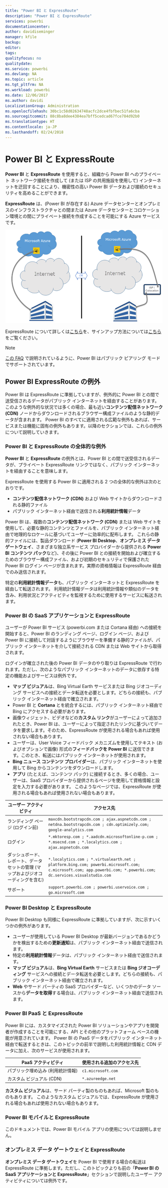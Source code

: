 ```yaml
---
title: "Power BI と ExpressRoute"
description: "Power BI と ExpressRoute"
services: powerbi
documentationcenter: 
author: davidiseminger
manager: kfile
backup: 
editor: 
tags: 
qualityfocus: no
qualitydate: 
ms.service: powerbi
ms.devlang: NA
ms.topic: article
ms.tgt_pltfrm: NA
ms.workload: powerbi
ms.date: 12/06/2017
ms.author: davidi
LocalizationGroup: Administration
ms.openlocfilehash: 30bc1c58d02634748acfc2dce4fbfbec51fa6cba
ms.sourcegitcommit: 88c8ba8dee4384ea7bff5cedcad67fce784d92b0
ms.translationtype: HT
ms.contentlocale: ja-JP
ms.lasthandoff: 02/24/2018
---
```

# <a name="power-bi-and-expressroute"></a>Power BI と ExpressRoute
**Power BI** と **ExpressRoute** を使用すると、組織から Power BI へのプライベート ネットワーク接続を作成して (または ISP の共用施設を使用して) インターネットを迂回することにより、機密性の高い Power BI データおよび接続のセキュリティを高めることができます。

**ExpressRoute** は、(Power BI が存在する) Azure データセンターとオンプレミスのインフラストラクチャとの間または Azure データセンターとコロケーション環境との間にプライベート接続を作成することを可能にする Azure サービスです。

![](media/service-admin-power-bi-expressroute/pbi_expressroute_1.png)

ExpressRoute について詳しくは[こちら](https://azure.microsoft.com/services/expressroute/)を、サインアップ方法については[こちら](https://azure.microsoft.com/pricing/details/expressroute/)をご覧ください。

> [!NOTE]
> [この FAQ](https://docs.microsoft.com/azure/expressroute/expressroute-faqs) で説明されているように、Power BI はパブリック ピアリング モードでサポートされています。
> 
> 

## <a name="power-bi-expressroute-exceptions"></a>Power BI ExpressRoute の例外
Power BI は ExpressRoute に準拠していますが、例外的に Power BI との間で送受信されるデータがパブリック インターネットを経由することがあります。 このような例外的な状況では多くの場合、最も近い**コンテンツ配信ネットワーク (CDN)** ノードからダウンロードされるブラウザー構成ファイルのような静的データが含まれます。 Power BI のすべてに適用される広範な例外もあれば、サービスまたは機能に固有の例外もあります。以降のセクションでは、これらの例外について説明していきます。

### <a name="overall-exceptions-to-power-bi-and-expressroute"></a>Power BI と ExpressRoute の全体的な例外
**Power BI** と **ExpressRoute** の例外とは、Power BI との間で送受信されるデータが、プライベート ExpressRoute リンクではなく、パブリック インターネットを経由することを意味します。

ExpressRoute を使用する Power BI に適用される 2 つの全体的な例外は次のとおりです。

* **コンテンツ配信ネットワーク (CDN)** および Web サイトからダウンロードされる静的ファイル
* パブリック インターネット経由で送信される**利用統計情報**データ

Power BI は、複数の**コンテンツ配信ネットワーク (CDN)** または Web サイトを使用して、必要な静的コンテンツとファイルを、パブリック インターネット経由で地理的なロケールに基づいてユーザーに効率的に配布します。 これらの静的ファイルには、製品ダウンロード (**Power BI Desktop**、**オンプレミス データ ゲートウェイ**、さまざまな独立系サービス プロバイダーから提供される **Power BI コンテンツ パック**など)、その後に Power BI との接続を開始および確立するためのブラウザー構成ファイル、および初期のセキュリティで保護された Power BI ログイン ページが含まれます。実際の資格情報は ExpressRoute 経由でのみ送信されます。   

特定の**利用統計情報データ**も、パブリック インターネットと ExpressRoute を経由して転送されます。 利用統計情報データは利用統計情報や類似のデータを含み、利用状況とアクティビティを監視するために使用するサービスに転送されます。

### <a name="power-bi-saas-application-and-expressroute"></a>Power BI の SaaS アプリケーションと ExpressRoute
ユーザーが Power BI サービス (powerbi.com または Cortana 経由) への接続を開始すると、Power BI のランディング ページ、ログイン ページ、および Power BI に接続して対話するようにブラウザーを準備する静的ファイルが、パブリック インターネットを介して接続される CDN または Web サイトから取得されます。

ログインが確立された後の Power BI データのやり取りは ExpressRoute で行われます。ただし、次のようなパブリック インターネットのデータに依存する特定の機能およびサービスは例外です。

* **マップ ビジュアル**は、Bing Virtual Earth サービスまたは Bing ジオコーディング サービスへの接続とデータ転送を必要とします。どちらの接続も、パブリック インターネット経由で確立されます。
* Power BI と **Cortana** とを統合するには、パブリック インターネット経由で Bing にアクセスする必要があります。
* 画像ウィジェット、ビデオなどの**カスタム リンク**がユーザーによって追加されたとき、Power BI は、ユーザーによって指定されたリンクに基づいてデータを要求します。そのため、ExpressRoute が使用される場合もあれば使用されない場合もあります。
* ユーザーは、User Voice フィードバック メカニズムを使用してテキスト (およびオプションで画像) 形式の**フィードバックを Power BI** に送信できます。このとき、転送にはパブリック インターネットが使用されます。
* **Bing ニュース コンテンツ プロバイダー**は、パブリック インターネットを使用して Bing からコンテンツをダウンロードします。
* **アプリ** (たとえば、コンテンツ パック) に接続するとき、多くの場合、ユーザーは、SaaS プロバイダーから提供されるページを使用して資格情報と設定を入力する必要があります。 このようなページでは、ExpressRoute が使用される場合もあれば使用されない場合もあります。

| ユーザー アクティビティ | アクセス先 |
| --- | --- |
| ランディング ページ (ログイン前) |`maxcdn.bootstrapcdn.com ; ajax.aspnetcdn.com ; netdna.bootstrapcdn.com ; cdn.optimizely.com; google-analytics.com ` |
| ログイン |`*.mktoresp.com ; *.aadcdn.microsoftonline-p.com ; *.msecnd.com ; *.localytics.com ; ajax.aspnetcdn.com` |
| ダッシュボード、レポート、データセットの管理 (マップおよびジオコーディングを含む) |`*.localytics.com ; *.virtualearth.net ; platform.bing.com; powerbi.microsoft.com; c.microsoft.com; app.powerbi.com; *.powerbi.com; dc.services.visualstudio.com ` |
| サポート |`support.powerbi.com ; powerbi.uservoice.com ; go.microsoft.com ` |

### <a name="power-bi-desktop-and-expressroute"></a>Power BI Desktop と ExpressRoute
Power BI Desktop も同様に ExpressRoute に準拠していますが、次に示すいくつかの例外があります。

* ユーザーが使用している Power BI Desktop が最新バージョンであるかどうかを検出するための**更新通知**は、パブリック インターネット経由で送信されます。
* 特定の**利用統計情報**データは、パブリック インターネット経由で送信されます。
* **マップ ビジュアル**は、**Bing Virtual Earth** サービスまたは **Bing ジオコーディング** サービスへの接続とデータ転送を必要とします。どちらの接続も、パブリック インターネット経由で確立されます。
* **Web** やサード パーティの SaaS プロバイダーなど、いくつかのデータ ソースから**データを取得**する場合は、パブリック インターネット経由で送信されます。

### <a name="power-bi-paas-and-expressroute"></a>Power BI PaaS と ExpressRoute
Power BI には、カスタマイズされた Power BI ソリューションやアプリを開発者が作成することを可能にする、API とその他のプラットフォーム ベースの機能が用意されています。 Power BI の PaaS データをパブリック インターネット経由で転送するときは、このトピックの前半で説明した利用統計情報と CDN データに加え、次のサービスが使用されます。

| PaaS アクティビティ | 使用される追加のアクセス先 |
| --- | --- |
| パブリック埋め込み (利用統計情報) |`c1.microsoft.com` |
| カスタム ビジュアル (CDN) |`*.azureedge.net` |

**カスタム ビジュアル**は、サード パーティ製のものもあれば、Microsoft 製のものもあります。 このようなカスタム ビジュアルでは、ExpressRoute が使用される場合もあれば使用されない場合もあります。

### <a name="power-bi-mobile-and-expressroute"></a>Power BI モバイルと ExpressRoute
このドキュメントでは、Power BI モバイル アプリの使用については説明しません。  

### <a name="on-premises-data-gateway-and-expressroute"></a>オンプレミス データ ゲートウェイと ExpressRoute
**オンプレミス データ ゲートウェイ**を Power BI で使用する場合の転送は ExpressRoute に準拠します。ただし、このトピックよりも前の「**Power BI の SaaS アプリケーションと ExpressRoute**」セクションで説明したユーザー アクティビティについては例外です。  

